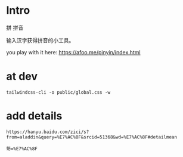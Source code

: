 # Intro

拼 拼音

输入汉字获得拼音的小工具。

you play with it here: <https://afoo.me/pinyin/index.html>

# at dev

```
tailwindcss-cli -o public/global.css -w
```


# add details

```
https://hanyu.baidu.com/zici/s?from=aladdin&query=%E7%AC%8F&srcid=51368&wd=%E7%AC%8F#detailmean

笏=%E7%AC%8F
```